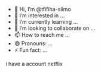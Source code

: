 - 👋 Hi, I’m @tfifiha-siimo
- 👀 I’m interested in ...
- 🌱 I’m currently learning ...
- 💞️ I’m looking to collaborate on ...
- 📫 How to reach me ...
- 😄 Pronouns: ...
- ⚡ Fun fact: ...

<!---
tfifiha-siimo/tfifiha-siimo is a ✨ special ✨ repository because its `README.md` (this file) appears on your GitHub profile.
You can click the Preview link to take a look at your changes.
--->
i have a account netflix 
